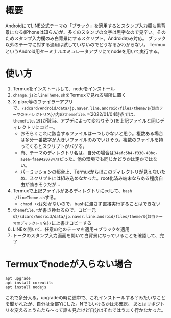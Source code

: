 # 概要
AndroidにてLINE公式テーマの「ブラック」を適用するとスタンプ入力欄も黒背景になる(iPhoneは知らん)が、多くのスタンプの文字は黒字なので見辛い。そのためスタンプ入力欄のみ白背景にするスクリプト。Androidのみ対応。
ブラック以外のテーマに対する適用は試していないのでどうなるかわからない。
TermuxというAndroid用ターミナルエミュレータアプリにてnodeを用いて実行する。

# 使い方
1. Termuxをインストールして、nodeをインストール
2. `change.js`と`lineTheme.sh`をTermuxで見れる場所に置く
3. X-plore等のファイラーアプリで、`/sdcard/Android/data/jp.naver.line.android/files/theme/${該当テーマのディレクトリ名}/`内の`themefile.*`(2022/01/04時点では、`themefile.191`が該当、アプデによって変わりそう)を上記ファイルと同じディレクトリにコピー。
	- おそらくこれに該当するファイルは一つしかないと思う。複数ある場合は多分一番数字が大きいファイルのみでいけそう。複数のファイルを持ってくるとスクリプトがバグる。
	- 尚、テーマのディレクトリ名は、自分の場合は`34afc5b4-f330-40bc-a2ea-fae94207847a`だった。他の環境でも同じかどうかは定かではない。
	- パーミッションの都合上、Termuxからはこのディレクトリが見えないため、スクリプトには組み込めなかった。root化済み端末ならある程度自由が効きそうだが…
4. Termuxで上記ファイルがあるディレクトリにcdして、`bash ./lineTheme.sh`する。
	- `chmod +x`は効かないので、bashに渡さず直接実行することはできない
5. `themefile.*`が書き換わるので、コピー元の`/sdcard/Android/data/jp.naver.line.android/files/theme/${該当テーマのディレクトリ名}/`に上書きコピーする
6. LINEを開いて、任意の他のテーマを適用→ブラックを適用
7. トークのスタンプ入力画面を開いて白背景になっていることを確認して、完了

# Termuxでnodeが入らない場合
```
apt upgrade
apt install coreutils
apt install nodejs
```
これで多分入る。upgradeの時に途中で、これインストールする？みたいなことを聞かれたが、自分は全部Yにした。Nでもいけるかは未確認。
あとはリポジトリを変えるとうんたら～って話も見たけど自分はそれではうまく行かなかった。